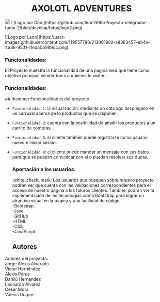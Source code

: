 <h1 align="center"> AXOLOTL ADVENTURES </h1>
  <p align="left">
   <img src="https://img.shields.io/badge/STATUS-EN%20DESAROLLO-green">
   ! [Logo por Dani](https://github.com/leon2995/Proyecto-integrador-tarea-2/blob/develop/fotos/logo2.png)

   </p>
   ![Logo por Leon](https://user-images.githubusercontent.com/119557788/213061902-a8383457-eb4a-4a36-9531-11eda0b989dc.png)
   

   <container>
   <br>
   <h3> Funcionalidades: </h3>
   El Proyecto muestra la funcionalidad de una página web que tiene como objetivo principal vender tours a quienes lo visiten.
   </container>
   
   <h3> Funcionalidades: </h3>
   ## :hammer:Funcionalidades del proyecto

- `Funcionalidad 1`: la visualización, mediante un catalogo desplegado en un carrusel acerca de lo productos que se disponen.
- `Funcionalidad 2`: cuenta con la posibilidad de añadir los productos a un carrito de compras.
- `Funcionalidad 3`: el cliente también puede registrarse como usuario nuevo e iniciar sesión.
- `Funcionalidad 4`: el cliente puede mandar un mensaje con sus datos para que se puedan comunicar con el o puedan resolver sus dudas.
   
 
   
   <h3> Aportación a los usuarios: </h3>:white_check_mark:
   Los usuarios que busquen sobre nuestro proyecto podrán ver que cuenta con las validaciones correspondientes para el acceso de nuestro página a los futuros clientes. También podrán ver la implementación de las tecnologías como Bootstrap para lograr un atractivo visual en la pagina y una facilidad de código. 
  <br>
  -Bootstrap.
  <br>
   -Java
   <br>
   -GitHub
   <br>
   -HTML
  <br>
   -CSS
   <br>
   -JavaScript
   <br>
   
   ## Autores
Autores del proyecto:
<br>
Jorge Alexis Alvarado
<br>
Víctor Hernández
<br>
Alexis Pérez
<br>
Danilú Hernandez
<br>
Leonardo Álvarez
<br>
Cesar Mora
<br>
Valeria Duque

